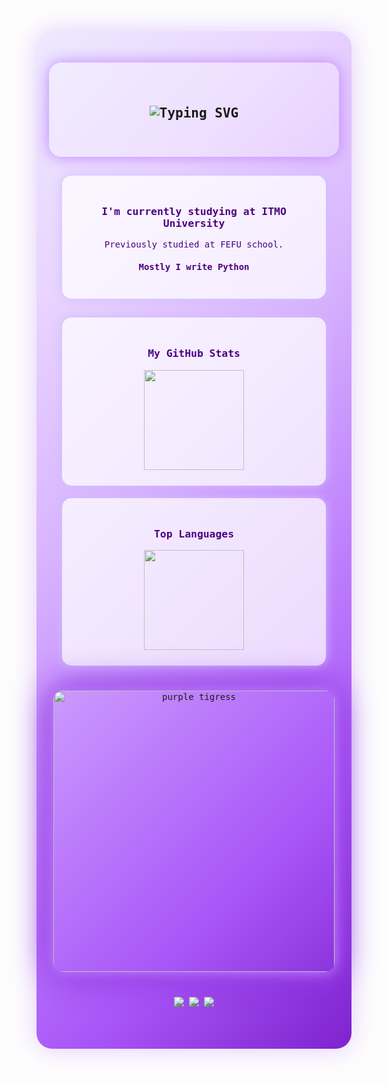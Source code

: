 <!-- 💜 GLOBAL BACKGROUND -->
<div align="center" style="
  background: linear-gradient(135deg, #ede9fe, #e9d5ff, #d8b4fe, #c084fc, #a855f7, #7e22ce);
  padding: 50px 20px;
  border-radius: 25px;
  box-shadow: 0 0 40px rgba(192, 132, 252, 0.4);
  font-family: 'Fira Code', monospace;
">

  <!-- 💜 HEADER -->
  <div style="background: rgba(255, 255, 255, 0.25); padding: 40px 20px; border-radius: 20px; backdrop-filter: blur(10px); box-shadow: 0 0 25px #c084fc;">
    <h2>
      <img src="https://readme-typing-svg.herokuapp.com?font=Fira+Code&weight=600&size=28&pause=1000&color=7A1CAC&center=true&vCenter=true&width=435&lines=Hi+there;+I'm+Keshaptisa!;+Welcome+to+my+profile!" alt="Typing SVG" />
    </h2>
  </div>

  <!-- 🧠 ABOUT -->
  <div style="background-color: rgba(255,255,255,0.75); padding:25px; border-radius:15px; margin:30px 0; width:80%; box-shadow: 0 0 15px #d0bfff;">
    <h3><font color="#4B0082">I'm currently studying at ITMO University</font></h3>
    <p><font color="#4B0082">Previously studied at FEFU school.</font></p>
    <h4><font color="#4B0082">Mostly I write Python</font></h4>
  </div>

  <!-- 📊 GITHUB STATS -->
  <div style="background-color: rgba(255,255,255,0.75); padding:25px; border-radius:15px; margin:20px 0; width:80%; box-shadow: 0 0 15px #d0bfff;">
    <h3><font color="#4B0082">My GitHub Stats</font></h3>
    <img src="https://github-my-readme-stats-beta.vercel.app/api?username=keshaptisa&show_icons=true&count_private=true&v=13&bg_color=ffffff&title_color=4b0082&text_color=4b0082&icon_color=7e22ce&border_color=d0c4ff" height="160px"/>
  </div>

  <!-- 🪄 TOP LANGUAGES -->
  <div style="background-color: rgba(255,255,255,0.75); padding:25px; border-radius:15px; margin:20px 0; width:80%; box-shadow: 0 0 15px #d0bfff;">
    <h3><font color="#4B0082">Top Languages</font></h3>
    <img src="https://github-my-readme-stats-beta.vercel.app/api/top-langs/?username=keshaptisa&layout=compact&count_private=true&exclude_repo=github-readme-stats,github-my-readme-stats&exclude_forks=true&langs_count=6&v=14&bg_color=ffffff&title_color=4b0082&text_color=4b0082&icon_color=7e22ce&border_color=d0c4ff&custom_title=Top%20Languages&theme=transparent&hide_border=false&locale=en&hide_title=false" height="160px"/>
  </div>

  <!-- 🌌 PURPLE TIGRESS -->
  <div style="margin: 40px 0;">
    <img src="https://photopole.ru/wp-content/uploads/purpurnaia-tigritsa-1.webp"
         width="450"
         alt="purple tigress"
         style="border-radius: 15px;
                box-shadow: 0 0 20px #c084fc, 0 0 40px #a855f7, 0 0 60px #7e22ce;
                animation: pulseGlow 3s ease-in-out infinite;">
  </div>

  <!-- 💬 CONTACT -->
  <p>
    <a href="https://github.com/keshaptisa"><img src="https://img.shields.io/badge/GitHub-6a0dad?style=for-the-badge&logo=github&logoColor=white"/></a>
    <a href="https://t.me/keshaptisa"><img src="https://img.shields.io/badge/Telegram-8b5cf6?style=for-the-badge&logo=telegram&logoColor=white"/></a>
    <a href="mailto:dmitriykeshon@gmail.com"><img src="https://img.shields.io/badge/Email-c084fc?style=for-the-badge&logo=gmail&logoColor=white"/></a>
  </p>

</div>
